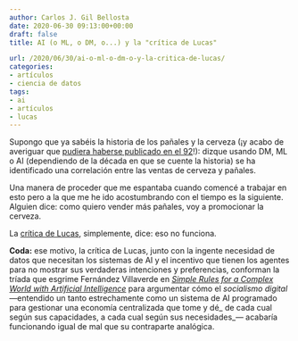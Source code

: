 ```yaml
---
author: Carlos J. Gil Bellosta
date: 2020-06-30 09:13:00+00:00
draft: false
title: AI (o ML, o DM, o...) y la "crítica de Lucas"

url: /2020/06/30/ai-o-ml-o-dm-o-y-la-critica-de-lucas/
categories:
- artículos
- ciencia de datos
tags:
- ai
- artículos
- lucas
---
```





Supongo que ya sabéis la historia de los pañales y la cerveza (¡y acabo de averiguar que [pudiera haberse publicado en el 92](https://tdwi.org/articles/2016/11/15/beer-and-diapers-impossible-correlation.aspx)!): dizque usando DM, ML o AI (dependiendo de la década en que se cuente la historia) se ha identificado una correlación entre las ventas de cerveza y pañales.







Una manera de proceder que me espantaba cuando comencé a trabajar en esto pero a la que me he ido acostumbrando con el tiempo es la siguiente. Alguien dice: como quiero vender más pañales, voy a promocionar la cerveza.







La [crítica de Lucas](https://en.wikipedia.org/wiki/Lucas_critique), simplemente, dice: eso no funciona.







**Coda:** ese motivo, la crítica de Lucas, junto con la ingente necesidad de datos que necesitan los sistemas de AI y el incentivo que tienen los agentes para no mostrar sus verdaderas intenciones y preferencias, conforman la tríada que esgrime Fernández Villaverde en _[Simple Rules for a Complex World with Artificial Intelligence](https://www.sas.upenn.edu/~jesusfv/Simple_Rules_AI.pdf)_ para argumentar cómo el _socialismo digital_ —entendido un tanto estrechamente como un sistema de AI programado para gestionar una economía centralizada que tome y dé_ de cada cual según sus capacidades, a cada cual según sus necesidades_— acabaría funcionando igual de mal que su contraparte analógica.









